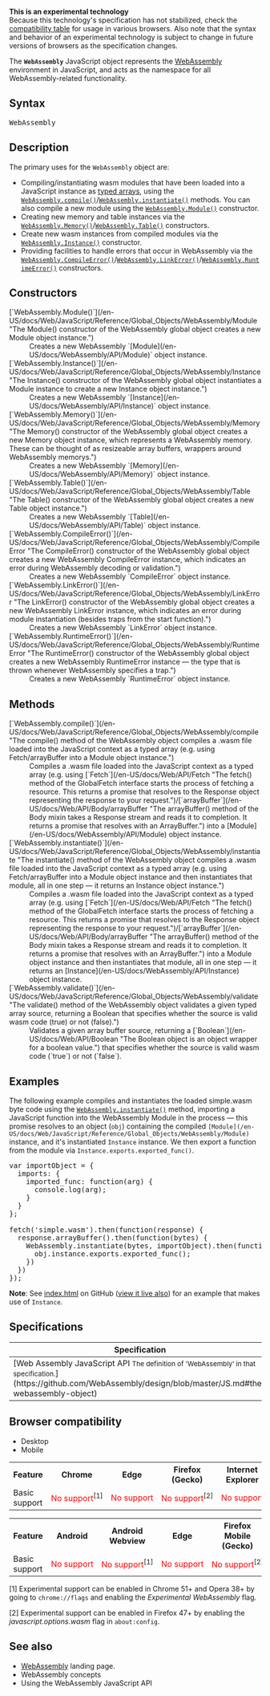 <div>

<div class="notice experimental">

<span title="This is an experimental API that should not be used in production code."></span>**This is an experimental technology**  
Because this technology's specification has not stabilized, check the [compatibility table](#Browser_compatibility) for usage in various browsers. Also note that the syntax and behavior of an experimental technology is subject to change in future versions of browsers as the specification changes.

</div>

</div>

The **`WebAssembly`** JavaScript object represents the [WebAssembly](/en-US/docs/WebAssembly) environment in JavaScript, and acts as the namespace for all WebAssembly-related functionality.

## Syntax

<pre class="syntaxbox">WebAssembly</pre>

## Description

The primary uses for the `WebAssembly` object are:

*   Compiling/instantiating wasm modules that have been loaded into a JavaScript instance as [typed arrays](/en-US/docs/Web/JavaScript/Typed_arrays), using the [`WebAssembly.compile()`](/en-US/docs/Web/JavaScript/Reference/Global_Objects/WebAssembly/compile "The compile() method of the WebAssembly object compiles a .wasm file loaded into the JavaScript context as a typed array (e.g. using Fetch/arrayBuffer into a Module object instance.")/[`WebAssembly.instantiate()`](/en-US/docs/Web/JavaScript/Reference/Global_Objects/WebAssembly/instantiate "The instantiate() method of the WebAssembly object compiles a .wasm file loaded into the JavaScript context as a typed array (e.g. using Fetch/arrayBuffer into a Module object instance and then instantiates that module, all in one step — it returns an Instance object instance.") methods. You can also compile a new module using the [`WebAssembly.Module()`](/en-US/docs/Web/JavaScript/Reference/Global_Objects/WebAssembly/Module "The Module() constructor of the WebAssembly global object creates a new Module object instance.") constructor.
*   Creating new memory and table instances via the [`WebAssembly.Memory()`](/en-US/docs/Web/JavaScript/Reference/Global_Objects/WebAssembly/Memory "The Memory() constructor of the WebAssembly global object creates a new Memory object instance, which represents a WebAssembly memory. These can be thought of as resizeable array buffers, wrappers around WebAssembly memorys.")/[`WebAssembly.Table()`](/en-US/docs/Web/JavaScript/Reference/Global_Objects/WebAssembly/Table "The Table() constructor of the WebAssembly global object creates a new Table object instance.") constructors.
*   Create new wasm instances from compiled modules via the [`WebAssembly.Instance()`](/en-US/docs/Web/JavaScript/Reference/Global_Objects/WebAssembly/Instance "The Instance() constructor of the WebAssembly global object instantiates a Module instance to create a new Instance object instance.") constructor.
*   Providing facilities to handle errors that occur in WebAssembly via the [`WebAssembly.CompileError()`](/en-US/docs/Web/JavaScript/Reference/Global_Objects/WebAssembly/CompileError "The CompileError() constructor of the WebAssembly global object creates a new WebAssembly CompileError instance, which indicates an error during WebAssembly decoding or validation.")/[`WebAssembly.LinkError()`](/en-US/docs/Web/JavaScript/Reference/Global_Objects/WebAssembly/LinkError "The LinkError() constructor of the WebAssembly global object creates a new WebAssembly LinkError instance, which indicates an error during module instantiation (besides traps from the start function).")/[`WebAssembly.RuntimeError()`](/en-US/docs/Web/JavaScript/Reference/Global_Objects/WebAssembly/RuntimeError "The RuntimeError() constructor of the WebAssembly global object creates a new WebAssembly RuntimeError instance — the type that is thrown whenever WebAssembly specifies a trap.") constructors.

## Constructors

<dl>

<dt>[`WebAssembly.Module()`](/en-US/docs/Web/JavaScript/Reference/Global_Objects/WebAssembly/Module "The Module() constructor of the WebAssembly global object creates a new Module object instance.")</dt>

<dd>Creates a new WebAssembly `[Module](/en-US/docs/WebAssembly/API/Module)` object instance.</dd>

<dt>[`WebAssembly.Instance()`](/en-US/docs/Web/JavaScript/Reference/Global_Objects/WebAssembly/Instance "The Instance() constructor of the WebAssembly global object instantiates a Module instance to create a new Instance object instance.")</dt>

<dd>Creates a new WebAssembly `[Instance](/en-US/docs/WebAssembly/API/Instance)` object instance.</dd>

<dt>[`WebAssembly.Memory()`](/en-US/docs/Web/JavaScript/Reference/Global_Objects/WebAssembly/Memory "The Memory() constructor of the WebAssembly global object creates a new Memory object instance, which represents a WebAssembly memory. These can be thought of as resizeable array buffers, wrappers around WebAssembly memorys.")</dt>

<dd>Creates a new WebAssembly `[Memory](/en-US/docs/WebAssembly/API/Memory)` object instance.</dd>

<dt>[`WebAssembly.Table()`](/en-US/docs/Web/JavaScript/Reference/Global_Objects/WebAssembly/Table "The Table() constructor of the WebAssembly global object creates a new Table object instance.")</dt>

<dd>Creates a new WebAssembly `[Table](/en-US/docs/WebAssembly/API/Table)` object instance.</dd>

<dt>[`WebAssembly.CompileError()`](/en-US/docs/Web/JavaScript/Reference/Global_Objects/WebAssembly/CompileError "The CompileError() constructor of the WebAssembly global object creates a new WebAssembly CompileError instance, which indicates an error during WebAssembly decoding or validation.")</dt>

<dd>Creates a new WebAssembly `CompileError` object instance.</dd>

<dt>[`WebAssembly.LinkError()`](/en-US/docs/Web/JavaScript/Reference/Global_Objects/WebAssembly/LinkError "The LinkError() constructor of the WebAssembly global object creates a new WebAssembly LinkError instance, which indicates an error during module instantiation (besides traps from the start function).")</dt>

<dd>Creates a new WebAssembly `LinkError` object instance.</dd>

<dt>[`WebAssembly.RuntimeError()`](/en-US/docs/Web/JavaScript/Reference/Global_Objects/WebAssembly/RuntimeError "The RuntimeError() constructor of the WebAssembly global object creates a new WebAssembly RuntimeError instance — the type that is thrown whenever WebAssembly specifies a trap.")</dt>

<dd>Creates a new WebAssembly `RuntimeError` object instance.</dd>

</dl>

## Methods

<dl>

<dt>[`WebAssembly.compile()`](/en-US/docs/Web/JavaScript/Reference/Global_Objects/WebAssembly/compile "The compile() method of the WebAssembly object compiles a .wasm file loaded into the JavaScript context as a typed array (e.g. using Fetch/arrayBuffer into a Module object instance.")</dt>

<dd>Compiles a .wasm file loaded into the JavaScript context as a typed array (e.g. using [`Fetch`](/en-US/docs/Web/API/Fetch "The fetch() method of the GlobalFetch interface starts the process of fetching a resource. This returns a promise that resolves to the Response object representing the response to your request.")/[`arrayBuffer`](/en-US/docs/Web/API/Body/arrayBuffer "The arrayBuffer() method of the Body mixin takes a Response stream and reads it to completion. It returns a promise that resolves with an ArrayBuffer.") into a [Module](/en-US/docs/WebAssembly/API/Module) object instance.</dd>

<dt>[`WebAssembly.instantiate()`](/en-US/docs/Web/JavaScript/Reference/Global_Objects/WebAssembly/instantiate "The instantiate() method of the WebAssembly object compiles a .wasm file loaded into the JavaScript context as a typed array (e.g. using Fetch/arrayBuffer into a Module object instance and then instantiates that module, all in one step — it returns an Instance object instance.")</dt>

<dd>Compiles a .wasm file loaded into the JavaScript context as a typed array (e.g. using [`Fetch`](/en-US/docs/Web/API/Fetch "The fetch() method of the GlobalFetch interface starts the process of fetching a resource. This returns a promise that resolves to the Response object representing the response to your request.")/[`arrayBuffer`](/en-US/docs/Web/API/Body/arrayBuffer "The arrayBuffer() method of the Body mixin takes a Response stream and reads it to completion. It returns a promise that resolves with an ArrayBuffer.") into a Module object instance and then instantiates that module, all in one step — it returns an [Instance](/en-US/docs/WebAssembly/API/Instance) object instance.</dd>

<dt>[`WebAssembly.validate()`](/en-US/docs/Web/JavaScript/Reference/Global_Objects/WebAssembly/validate "The validate() method of the WebAssembly object validates a given typed array source, returning a Boolean that specifies whether the source is valid wasm code (true) or not (false).")</dt>

<dd>Validates a given array buffer source, returning a [`Boolean`](/en-US/docs/Web/API/Boolean "The Boolean object is an object wrapper for a boolean value.") that specifies whether the source is valid wasm code (`true`) or not (`false`).</dd>

</dl>

## Examples

The following example compiles and instantiates the loaded simple.wasm byte code using the [`WebAssembly.instantiate()`](/en-US/docs/Web/JavaScript/Reference/Global_Objects/WebAssembly/instantiate "The instantiate() method of the WebAssembly object compiles a .wasm file loaded into the JavaScript context as a typed array (e.g. using Fetch/arrayBuffer into a Module object instance and then instantiates that module, all in one step — it returns an Instance object instance.") method, importing a JavaScript function into the WebAssembly Module in the process — this promise resolves to an object (`obj`) containing the compiled `[Module](/en-US/docs/Web/JavaScript/Reference/Global_Objects/WebAssembly/Module)` instance, and it's instantiated `Instance` instance. We then export a function from the module via `Instance.exports.exported_func()`.

<pre class="brush: js">var importObject = {
  imports: {
    imported_func: function(arg) {
      console.log(arg);
    }
  }
};

fetch('simple.wasm').then(function(response) {
  response.arrayBuffer().then(function(bytes) {
    WebAssembly.instantiate(bytes, importObject).then(function(obj) {
      obj.instance.exports.exported_func();
    })
  })
});</pre>

<div class="note">

**Note**: See [index.html](https://github.com/mdn/webassembly-examples/blob/master/js-api-examples/index.html) on GitHub ([view it live also](https://mdn.github.io/webassembly-examples/js-api-examples/)) for an example that makes use of `Instance`.

</div>

## Specifications

<table class="standard-table">

<thead>

<tr>

<th scope="col">Specification</th>

<th scope="col">Status</th>

<th scope="col">Comment</th>

</tr>

</thead>

<tbody>

<tr>

<td>[Web Assembly JavaScript API  
<small lang="en-US">The definition of 'WebAssembly' in that specification.</small>](https://github.com/WebAssembly/design/blob/master/JS.md#the-webassembly-object)</td>

<td><span class="spec-Draft">Draft</span></td>

<td>Initial draft definition.</td>

</tr>

</tbody>

</table>

## Browser compatibility

<div>

<div class="htab"><a name="AutoCompatibilityTable" id="AutoCompatibilityTable"></a>

*   <a>Desktop</a>
*   <a>Mobile</a>

</div>

</div>

<div id="compat-desktop">

<table class="compat-table">

<tbody>

<tr>

<th>Feature</th>

<th>Chrome</th>

<th>Edge</th>

<th>Firefox (Gecko)</th>

<th>Internet Explorer</th>

<th>Opera</th>

<th>Safari (WebKit)</th>

</tr>

<tr>

<td>Basic support</td>

<td><span style="color: #f00;">No support</span><sup>[1]</sup></td>

<td><span style="color: #f00;">No support</span></td>

<td><span style="color: #f00;">No support</span><sup>[2]</sup></td>

<td><span style="color: #f00;">No support</span></td>

<td><span style="color: #f00;">No support</span><sup>[1]</sup></td>

<td><span style="color: #f00;">No support</span></td>

</tr>

</tbody>

</table>

</div>

<div id="compat-mobile">

<table class="compat-table">

<tbody>

<tr>

<th>Feature</th>

<th>Android</th>

<th>Android Webview</th>

<th>Edge</th>

<th>Firefox Mobile (Gecko)</th>

<th>IE Phone</th>

<th>Opera Mobile</th>

<th>Safari Mobile</th>

<th>Chrome for Android</th>

</tr>

<tr>

<td>Basic support</td>

<td><span style="color: #f00;">No support</span></td>

<td><span style="color: #f00;">No support</span><sup>[1]</sup></td>

<td><span style="color: #f00;">No support</span></td>

<td><span style="color: #f00;">No support</span><sup>[2]</sup></td>

<td><span style="color: #f00;">No support</span></td>

<td><span style="color: #f00;">No support</span></td>

<td><span style="color: #f00;">No support</span></td>

<td><span style="color: #f00;">No support</span><sup>[1]</sup></td>

</tr>

</tbody>

</table>

</div>

[1] Experimental support can be enabled in Chrome 51+ and Opera 38+ by going to `chrome://flags` and enabling the _Experimental WebAssembly_ flag.

[2] Experimental support can be enabled in Firefox 47+ by enabling the _javascript.options.wasm_ flag in `about:config`.

## See also

*   [WebAssembly](/en-US/docs/WebAssembly) landing page.
*   WebAssembly concepts
*   Using the WebAssembly JavaScript API
